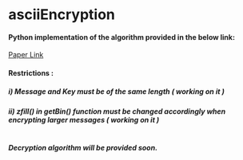 # asciiEncryption
#### Python implementation of the algorithm provided in the below link:
[Paper Link](http://citeseerx.ist.psu.edu/viewdoc/download?doi=10.1.1.433.7344&rep=rep1&type=pdf)
#### Restrictions :
##### i) Message and Key must be of the same length ( working on it )
##### ii) zfill() in getBin() function must be changed accordingly when encrypting larger messages ( working on it )
#
#
##### Decryption algorithm will be provided soon.
